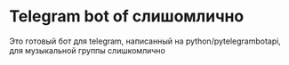 # Telegram bot of слишомлично
Это готовый бот для telegram, написанный на python/pytelegrambotapi, для музыкальной группы слишкомлично
